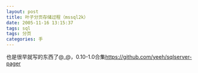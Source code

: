 ```yaml
---
layout: post
title: 叶子分页存储过程（mssql2k）
date: 2005-11-16 13:15:37
tags: sql
tags: 分页
categories: 手
---
```

也是很早就写的东西了@_@，0.10-1.0合集<a href="https://github.com/yeeh/sqlserver-pager" title="github" target="_blank">https://github.com/yeeh/sqlserver-pager</a>